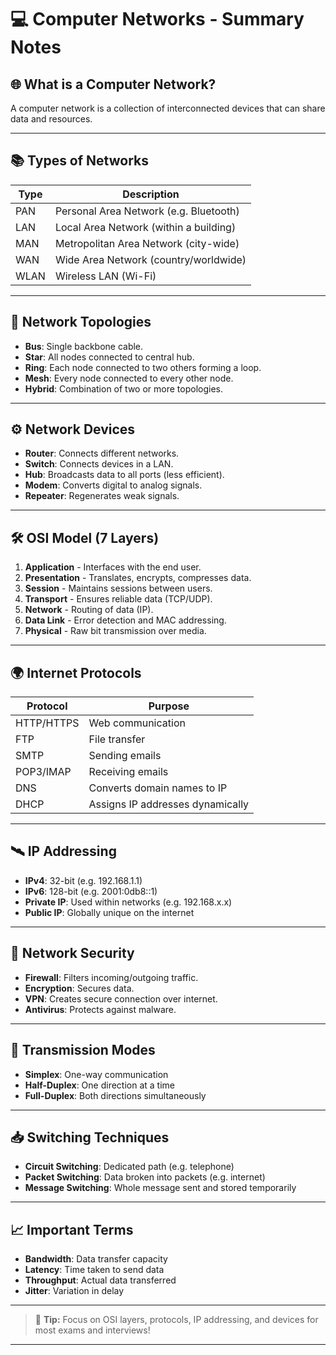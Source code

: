 # 💻 Computer Networks - Summary Notes

## 🌐 What is a Computer Network?
A computer network is a collection of interconnected devices that can share data and resources.

---

## 📚 Types of Networks
| Type       | Description                              |
|------------|------------------------------------------|
| PAN        | Personal Area Network (e.g. Bluetooth)   |
| LAN        | Local Area Network (within a building)   |
| MAN        | Metropolitan Area Network (city-wide)    |
| WAN        | Wide Area Network (country/worldwide)    |
| WLAN       | Wireless LAN (Wi-Fi)                     |

---

## 🧱 Network Topologies
- **Bus**: Single backbone cable.
- **Star**: All nodes connected to central hub.
- **Ring**: Each node connected to two others forming a loop.
- **Mesh**: Every node connected to every other node.
- **Hybrid**: Combination of two or more topologies.

---

## ⚙️ Network Devices
- **Router**: Connects different networks.
- **Switch**: Connects devices in a LAN.
- **Hub**: Broadcasts data to all ports (less efficient).
- **Modem**: Converts digital to analog signals.
- **Repeater**: Regenerates weak signals.

---

## 🛠️ OSI Model (7 Layers)
1. **Application** - Interfaces with the end user.
2. **Presentation** - Translates, encrypts, compresses data.
3. **Session** - Maintains sessions between users.
4. **Transport** - Ensures reliable data (TCP/UDP).
5. **Network** - Routing of data (IP).
6. **Data Link** - Error detection and MAC addressing.
7. **Physical** - Raw bit transmission over media.

---

## 🌍 Internet Protocols
| Protocol | Purpose                            |
|----------|------------------------------------|
| HTTP/HTTPS | Web communication                 |
| FTP       | File transfer                      |
| SMTP      | Sending emails                     |
| POP3/IMAP | Receiving emails                   |
| DNS       | Converts domain names to IP        |
| DHCP      | Assigns IP addresses dynamically   |

---

## 🛰️ IP Addressing
- **IPv4**: 32-bit (e.g. 192.168.1.1)
- **IPv6**: 128-bit (e.g. 2001:0db8::1)
- **Private IP**: Used within networks (e.g. 192.168.x.x)
- **Public IP**: Globally unique on the internet

---

## 🔐 Network Security
- **Firewall**: Filters incoming/outgoing traffic.
- **Encryption**: Secures data.
- **VPN**: Creates secure connection over internet.
- **Antivirus**: Protects against malware.

---

## 📶 Transmission Modes
- **Simplex**: One-way communication
- **Half-Duplex**: One direction at a time
- **Full-Duplex**: Both directions simultaneously

---

## 📥 Switching Techniques
- **Circuit Switching**: Dedicated path (e.g. telephone)
- **Packet Switching**: Data broken into packets (e.g. internet)
- **Message Switching**: Whole message sent and stored temporarily

---

## 📈 Important Terms
- **Bandwidth**: Data transfer capacity
- **Latency**: Time taken to send data
- **Throughput**: Actual data transferred
- **Jitter**: Variation in delay

---

> 📌 **Tip:** Focus on OSI layers, protocols, IP addressing, and devices for most exams and interviews!

---
